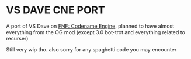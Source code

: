 # VS DAVE CNE PORT
A port of VS Dave on [FNF: Codename Engine](https://codename-engine.com/).
planned to have almost everything from the OG mod (except 3.0 bot-trot and everything related to recurser)

Still very wip tho.
also sorry for any spaghetti code you may encounter
